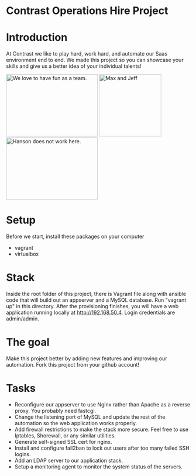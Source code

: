 # Contrast Operations Hire Project

# Introduction

At Contrast we like to play hard, work hard, and automate our Saas environment end to end. We made this project so you can showcase your skills and give us a better idea of your individual talents!

<a href="team.jpg" title="We love to have fun as a team.">
<img width="250" height="170" src="team.jpg" alt="We love to have fun as a team."></a>
<a href="jeff.jpg" title="Max and Jeff">
<img width="170" height="170" src="jeff.jpg" alt="Max and Jeff"></a>
<a href="hanson.jpg" title="Hanson does not work here.">
<img width="250" height="170" src="hanson.jpg" alt="Hanson does not work here."></a>

# Setup

Before we start, install these packages on your computer

* vagrant
* virtualbox

# Stack

Inside the root folder of this project, there is Vagrant file along with ansible code that will build out an appserver and a MySQL database. Run "vagrant up" in this directory. After the provisioning finishes, you will have a web application running locally at http://192.168.50.4. Login credentials are admin/admin. 

# The goal

Make this project better by adding new features and improving our automation. Fork this project from your github account!

# Tasks

* Reconfigure our appserver to use Nginx rather than Apache as a reverse proxy. You probably need fastcgi. 
* Change the listening port of MySQL and update the rest of the automation so the web application works properly. 
* Add firewall restrictions to make the stack more secure. Feel free to use Iptables, Shorewall, or any similar utilities. 
* Generate self-signed SSL cert for nginx.
* Install and configure fail2ban to lock out users after too many failed SSH logins.
* Add an LDAP server to our application stack. 
* Setup a monitoring agent to monitor the system status of the servers. 




